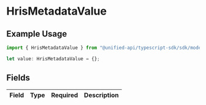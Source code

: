 # HrisMetadataValue

## Example Usage

```typescript
import { HrisMetadataValue } from "@unified-api/typescript-sdk/sdk/models/shared";

let value: HrisMetadataValue = {};
```

## Fields

| Field       | Type        | Required    | Description |
| ----------- | ----------- | ----------- | ----------- |